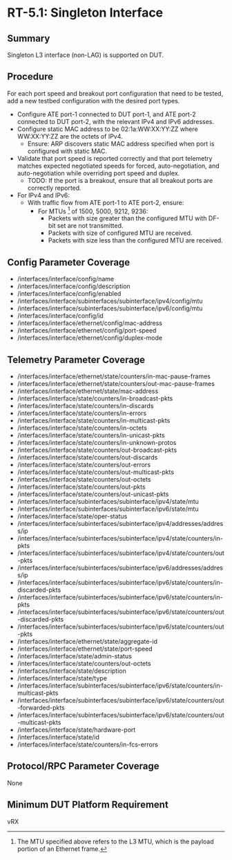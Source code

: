 # RT-5.1: Singleton Interface

## Summary

Singleton L3 interface (non-LAG) is supported on DUT.

## Procedure

For each port speed and breakout port configuration that need to be tested, add
a new testbed configuration with the desired port types.

*   Configure ATE port-1 connected to DUT port-1, and ATE port-2 connected to
    DUT port-2, with the relevant IPv4 and IPv6 addresses.
*   Configure static MAC address to be 02:1a:WW:XX:YY:ZZ where WW:XX:YY:ZZ are
    the octets of IPv4.
    *   Ensure: ARP discovers static MAC address specified when port is
        configured with static MAC.
*   Validate that port speed is reported correctly and that port telemetry
    matches expected negotiated speeds for forced, auto-negotiation, and
    auto-negotiation while overriding port speed and duplex.
    *   TODO: If the port is a breakout, ensure that all breakout ports are
        correctly reported.
*   For IPv4 and IPv6:
    *   With traffic flow from ATE port-1 to ATE port-2, ensure:
        *   For MTUs [^1] of 1500, 5000, 9212, 9236:
            *   Packets with size greater than the configured MTU with DF-bit
                set are not transmitted.
            *   Packets with size of configured MTU are received.
            *   Packets with size less than the configured MTU are received.

[^1]: The MTU specified above refers to the L3 MTU, which is the payload portion
    of an Ethernet frame.

## Config Parameter Coverage

*   /interfaces/interface/config/name
*   /interfaces/interface/config/description
*   /interfaces/interface/config/enabled
*   /interfaces/interface/subinterfaces/subinterface/ipv4/config/mtu
*   /interfaces/interface/subinterfaces/subinterface/ipv6/config/mtu
*   /interfaces/interface/config/id
*   /interfaces/interface/ethernet/config/mac-address
*   /interfaces/interface/ethernet/config/port-speed
*   /interfaces/interface/ethernet/config/duplex-mode

## Telemetry Parameter Coverage

*   /interfaces/interface/ethernet/state/counters/in-mac-pause-frames
*   /interfaces/interface/ethernet/state/counters/out-mac-pause-frames
*   /interfaces/interface/ethernet/state/mac-address
*   /interfaces/interface/state/counters/in-broadcast-pkts
*   /interfaces/interface/state/counters/in-discards
*   /interfaces/interface/state/counters/in-errors
*   /interfaces/interface/state/counters/in-multicast-pkts
*   /interfaces/interface/state/counters/in-octets
*   /interfaces/interface/state/counters/in-unicast-pkts
*   /interfaces/interface/state/counters/in-unknown-protos
*   /interfaces/interface/state/counters/out-broadcast-pkts
*   /interfaces/interface/state/counters/out-discards
*   /interfaces/interface/state/counters/out-errors
*   /interfaces/interface/state/counters/out-multicast-pkts
*   /interfaces/interface/state/counters/out-octets
*   /interfaces/interface/state/counters/out-pkts
*   /interfaces/interface/state/counters/out-unicast-pkts
*   /interfaces/interface/subinterfaces/subinterface/ipv4/state/mtu
*   /interfaces/interface/subinterfaces/subinterface/ipv6/state/mtu
*   /interfaces/interface/state/oper-status
*   /interfaces/interface/subinterfaces/subinterface/ipv4/addresses/address/ip
*   /interfaces/interface/subinterfaces/subinterface/ipv4/state/counters/in-pkts
*   /interfaces/interface/subinterfaces/subinterface/ipv4/state/counters/out-pkts
*   /interfaces/interface/subinterfaces/subinterface/ipv6/addresses/address/ip
*   /interfaces/interface/subinterfaces/subinterface/ipv6/state/counters/in-discarded-pkts
*   /interfaces/interface/subinterfaces/subinterface/ipv6/state/counters/in-pkts
*   /interfaces/interface/subinterfaces/subinterface/ipv6/state/counters/out-discarded-pkts
*   /interfaces/interface/subinterfaces/subinterface/ipv6/state/counters/out-pkts
*   /interfaces/interface/ethernet/state/aggregate-id
*   /interfaces/interface/ethernet/state/port-speed
*   /interfaces/interface/state/admin-status
*   /interfaces/interface/state/counters/out-octets
*   /interfaces/interface/state/description
*   /interfaces/interface/state/type
*   /interfaces/interface/subinterfaces/subinterface/ipv6/state/counters/in-multicast-pkts
*   /interfaces/interface/subinterfaces/subinterface/ipv6/state/counters/out-forwarded-pkts
*   /interfaces/interface/subinterfaces/subinterface/ipv6/state/counters/out-multicast-pkts
*   /interfaces/interface/state/hardware-port
*   /interfaces/interface/state/id
*   /interfaces/interface/state/counters/in-fcs-errors

## Protocol/RPC Parameter Coverage

None

## Minimum DUT Platform Requirement

vRX
